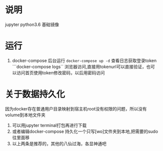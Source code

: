 # 说明
jupyter python3.6 基础镜像
# 运行
1. docker-compose
后台运行
```docker-compose up -d```
查看日志获取登录token
```docker-compose logs``
浏览器访问,直接用tokenurl可以直接验证，也可以访问首页使用token修改密码，以后用密码访问
# 关于数据持久化
因为docker存在普通用户目录映射到宿主机root没有权限的问题，所以没有volume到本地文件夹
1. 可以用jupyter terminal打包再进行下载
2. 或者编辑docker-compose 持久化一个只写[wo]文件夹到本地,把需要的sudo往里面移
3. 以上两条是推荐的，其他的八仙过海，各显神通吧